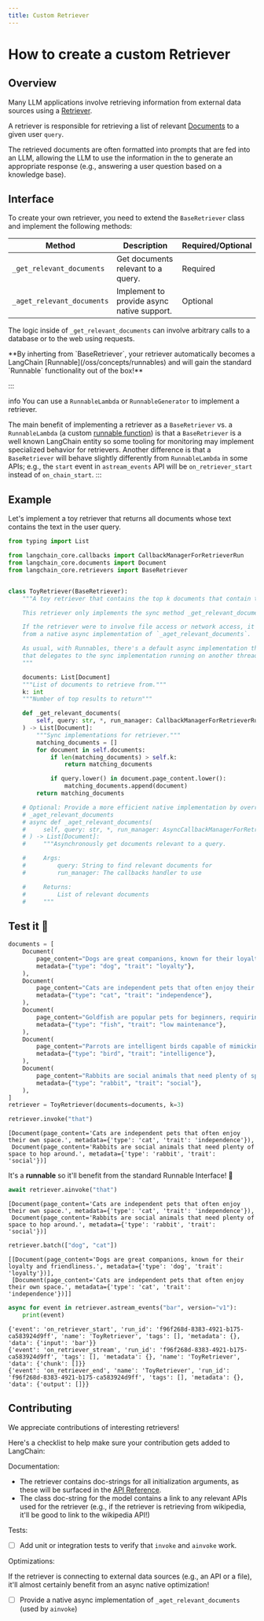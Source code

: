 ```yaml
---
title: Custom Retriever
---
```


# How to create a custom Retriever

## Overview

Many LLM applications involve retrieving information from external data sources using a [Retriever](/oss/concepts/retrievers/). 

A retriever is responsible for retrieving a list of relevant [Documents](https://python.langchain.com/api_reference/core/documents/langchain_core.documents.base.Document.html) to a given user `query`.

The retrieved documents are often formatted into prompts that are fed into an LLM, allowing the LLM to use the information in the to generate an appropriate response (e.g., answering a user question based on a knowledge base).

## Interface

To create your own retriever, you need to extend the `BaseRetriever` class and implement the following methods:

| Method                         | Description                                      | Required/Optional |
|--------------------------------|--------------------------------------------------|-------------------|
| `_get_relevant_documents`      | Get documents relevant to a query.               | Required          |
| `_aget_relevant_documents`     | Implement to provide async native support.       | Optional          |


The logic inside of `_get_relevant_documents` can involve arbitrary calls to a database or to the web using requests.

<Tip>
**By inherting from `BaseRetriever`, your retriever automatically becomes a LangChain [Runnable](/oss/concepts/runnables) and will gain the standard `Runnable` functionality out of the box!**

:::


</Tip>info
You can use a `RunnableLambda` or `RunnableGenerator` to implement a retriever.

The main benefit of implementing a retriever as a `BaseRetriever` vs. a `RunnableLambda` (a custom [runnable function](/oss/how-to/functions)) is that a `BaseRetriever` is a well
known LangChain entity so some tooling for monitoring may implement specialized behavior for retrievers. Another difference
is that a `BaseRetriever` will behave slightly differently from `RunnableLambda` in some APIs; e.g., the `start` event
in `astream_events` API will be `on_retriever_start` instead of `on_chain_start`.
:::


## Example

Let's implement a toy retriever that returns all documents whose text contains the text in the user query.


```python
from typing import List

from langchain_core.callbacks import CallbackManagerForRetrieverRun
from langchain_core.documents import Document
from langchain_core.retrievers import BaseRetriever


class ToyRetriever(BaseRetriever):
    """A toy retriever that contains the top k documents that contain the user query.

    This retriever only implements the sync method _get_relevant_documents.

    If the retriever were to involve file access or network access, it could benefit
    from a native async implementation of `_aget_relevant_documents`.

    As usual, with Runnables, there's a default async implementation that's provided
    that delegates to the sync implementation running on another thread.
    """

    documents: List[Document]
    """List of documents to retrieve from."""
    k: int
    """Number of top results to return"""

    def _get_relevant_documents(
        self, query: str, *, run_manager: CallbackManagerForRetrieverRun
    ) -> List[Document]:
        """Sync implementations for retriever."""
        matching_documents = []
        for document in self.documents:
            if len(matching_documents) > self.k:
                return matching_documents

            if query.lower() in document.page_content.lower():
                matching_documents.append(document)
        return matching_documents

    # Optional: Provide a more efficient native implementation by overriding
    # _aget_relevant_documents
    # async def _aget_relevant_documents(
    #     self, query: str, *, run_manager: AsyncCallbackManagerForRetrieverRun
    # ) -> List[Document]:
    #     """Asynchronously get documents relevant to a query.

    #     Args:
    #         query: String to find relevant documents for
    #         run_manager: The callbacks handler to use

    #     Returns:
    #         List of relevant documents
    #     """
```

## Test it 🧪


```python
documents = [
    Document(
        page_content="Dogs are great companions, known for their loyalty and friendliness.",
        metadata={"type": "dog", "trait": "loyalty"},
    ),
    Document(
        page_content="Cats are independent pets that often enjoy their own space.",
        metadata={"type": "cat", "trait": "independence"},
    ),
    Document(
        page_content="Goldfish are popular pets for beginners, requiring relatively simple care.",
        metadata={"type": "fish", "trait": "low maintenance"},
    ),
    Document(
        page_content="Parrots are intelligent birds capable of mimicking human speech.",
        metadata={"type": "bird", "trait": "intelligence"},
    ),
    Document(
        page_content="Rabbits are social animals that need plenty of space to hop around.",
        metadata={"type": "rabbit", "trait": "social"},
    ),
]
retriever = ToyRetriever(documents=documents, k=3)
```


```python
retriever.invoke("that")
```



```output
[Document(page_content='Cats are independent pets that often enjoy their own space.', metadata={'type': 'cat', 'trait': 'independence'}),
 Document(page_content='Rabbits are social animals that need plenty of space to hop around.', metadata={'type': 'rabbit', 'trait': 'social'})]
```


It's a **runnable** so it'll benefit from the standard Runnable Interface! 🤩


```python
await retriever.ainvoke("that")
```



```output
[Document(page_content='Cats are independent pets that often enjoy their own space.', metadata={'type': 'cat', 'trait': 'independence'}),
 Document(page_content='Rabbits are social animals that need plenty of space to hop around.', metadata={'type': 'rabbit', 'trait': 'social'})]
```



```python
retriever.batch(["dog", "cat"])
```



```output
[[Document(page_content='Dogs are great companions, known for their loyalty and friendliness.', metadata={'type': 'dog', 'trait': 'loyalty'})],
 [Document(page_content='Cats are independent pets that often enjoy their own space.', metadata={'type': 'cat', 'trait': 'independence'})]]
```



```python
async for event in retriever.astream_events("bar", version="v1"):
    print(event)
```
```output
{'event': 'on_retriever_start', 'run_id': 'f96f268d-8383-4921-b175-ca583924d9ff', 'name': 'ToyRetriever', 'tags': [], 'metadata': {}, 'data': {'input': 'bar'}}
{'event': 'on_retriever_stream', 'run_id': 'f96f268d-8383-4921-b175-ca583924d9ff', 'tags': [], 'metadata': {}, 'name': 'ToyRetriever', 'data': {'chunk': []}}
{'event': 'on_retriever_end', 'name': 'ToyRetriever', 'run_id': 'f96f268d-8383-4921-b175-ca583924d9ff', 'tags': [], 'metadata': {}, 'data': {'output': []}}
```
## Contributing

We appreciate contributions of interesting retrievers!

Here's a checklist to help make sure your contribution gets added to LangChain:

Documentation:

* The retriever contains doc-strings for all initialization arguments, as these will be surfaced in the [API Reference](https://python.langchain.com/api_reference/langchain/index.html).
* The class doc-string for the model contains a link to any relevant APIs used for the retriever (e.g., if the retriever is retrieving from wikipedia, it'll be good to link to the wikipedia API!)

Tests:

* [ ] Add unit or integration tests to verify that `invoke` and `ainvoke` work.

Optimizations:

If the retriever is connecting to external data sources (e.g., an API or a file), it'll almost certainly benefit from an async native optimization!
 
* [ ] Provide a native async implementation of `_aget_relevant_documents` (used by `ainvoke`)
